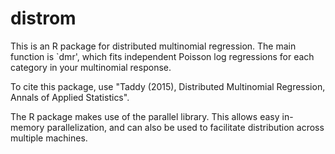 # distrom 

This is an R package for distributed multinomial regression.  The main function is `dmr', which fits independent Poisson log regressions for each category in your multinomial response.

To cite this package, use "Taddy (2015), Distributed Multinomial Regression, Annals of Applied Statistics".

The R package makes use of the 
      parallel
library.  This allows easy in-memory parallelization, and can also be used to facilitate distribution across multiple machines.

